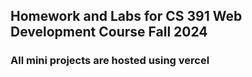## Homework and Labs for CS 391 Web Development Course Fall 2024

### All mini projects are hosted using vercel
